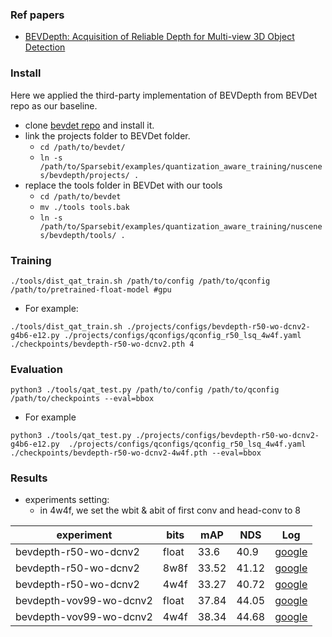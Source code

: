 ### Ref papers
- [BEVDepth: Acquisition of Reliable Depth for Multi-view 3D Object Detection](https://arxiv.org/pdf/2206.10092.pdf)

### Install
Here we applied the third-party implementation of BEVDepth from BEVDet repo as our baseline.
- clone [bevdet repo](https://github.com/HuangJunJie2017/BEVDet) and install it.
- link the projects folder to BEVDet folder. 
  - `cd /path/to/bevdet/`
  - `ln -s /path/to/Sparsebit/examples/quantization_aware_training/nuscenes/bevdepth/projects/ .`
- replace the tools folder in BEVDet with our tools
  - `cd /path/to/bevdet`
  - `mv ./tools tools.bak`
  - `ln -s /path/to/Sparsebit/examples/quantization_aware_training/nuscenes/bevdepth/tools/ .`

### Training
```
./tools/dist_qat_train.sh /path/to/config /path/to/qconfig /path/to/pretrained-float-model #gpu
```
- For example:
```
./tools/dist_qat_train.sh ./projects/configs/bevdepth-r50-wo-dcnv2-g4b6-e12.py ./projects/configs/qconfigs/qconfig_r50_lsq_4w4f.yaml ./checkpoints/bevdepth-r50-wo-dcnv2.pth 4
```

### Evaluation
```
python3 ./tools/qat_test.py /path/to/config /path/to/qconfig /path/to/checkpoints --eval=bbox
```
- For example
```
python3 ./tools/qat_test.py ./projects/configs/bevdepth-r50-wo-dcnv2-g4b6-e12.py  ./projects/configs/qconfigs/qconfig_r50_lsq_4w4f.yaml ./checkpoints/bevdepth-r50-wo-dcnv2-4w4f.pth --eval=bbox
```

### Results
- experiments setting:
  - in 4w4f, we set the wbit & abit of first conv and head-conv to 8

experiment | bits | mAP | NDS | Log
--- | --- | --- | --- | --- |
bevdepth-r50-wo-dcnv2 | float | 33.6 | 40.9 | [google](https://drive.google.com/file/d/1dgVHVEfMv38lDHnzbVWuC6AMLM6hbCA6/view?usp=share_link) |
bevdepth-r50-wo-dcnv2 | 8w8f | 33.52 | 41.12 | [google](https://drive.google.com/file/d/1WkfI8RHb1Pt6NbmS8irJ6o1ulJSE_HrU/view?usp=share_link) |
bevdepth-r50-wo-dcnv2 | 4w4f | 33.27 | 40.72 | [google](https://drive.google.com/file/d/1Fy76UMwuRSijmPwMCyAz_eXkk3Qngm_u/view?usp=share_link) |
bevdepth-vov99-wo-dcnv2 | float | 37.84 | 44.05 | [google](https://drive.google.com/file/d/1g0qapk9XIfECfqb6iYXsC1Xx_gmwH2t1/view?usp=share_link) |
bevdepth-vov99-wo-dcnv2 | 4w4f | 38.34 | 44.68  | [google](https://drive.google.com/file/d/1HgVWKrVeHzKwTb-Ee3JcURa09vcRfvg8/view?usp=share_link) |
